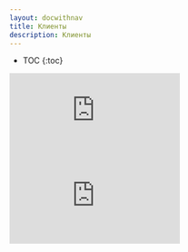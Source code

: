 ```yaml
---
layout: docwithnav
title: Клиенты
description: Клиенты
---
```


* TOC
{:toc}

<div id="video">  
    <div id="video_wrapper">
        <iframe src="https://www.youtube.com/embed/L_geyNzS7tM" frameborder="0" allowfullscreen></iframe>
    </div>
</div>

<div id="video">  
    <div id="video_wrapper">
        <iframe src="https://www.youtube.com/embed/KMsODExqeIw" frameborder="0" allowfullscreen></iframe>
    </div>
</div>
